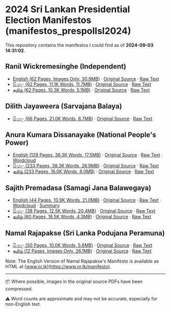 # 2024 Sri Lankan Presidential Election Manifestos (manifestos_prespollsl2024)

This repository contains the manifestos I could find as of **2024-09-03 14:31:02**. 

## Ranil Wickremesinghe (Independent)

* [English (62 Pages, Images Only, 30.9MB)](https://raw.githubusercontent.com/nuuuwan/manifestos_prespollsl2024/main/data/pdf/ind-rw-en.pdf) · [Original Source](https://www.ranil2024.lk/manifesto) · [Raw Text](data/txt/ind-rw-en.txt)
* [සිංහල (62 Pages, 11.1K Words, 11.7MB)](https://raw.githubusercontent.com/nuuuwan/manifestos_prespollsl2024/main/data/pdf/ind-rw-si.pdf) · [Original Source](https://www.ranil2024.lk/si/manifesto) · [Raw Text](data/txt/ind-rw-si.txt)
* [தமிழ் (62 Pages, 10.3K Words, 5.1MB)](https://raw.githubusercontent.com/nuuuwan/manifestos_prespollsl2024/main/data/pdf/ind-rw-ta.pdf) · [Original Source](https://www.ranil2024.lk/ta/manifesto) · [Raw Text](data/txt/ind-rw-ta.txt)

## Dilith Jayaweera (Sarvajana Balaya)

* [සිංහල (66 Pages, 21.0K Words, 8.7MB)](https://raw.githubusercontent.com/nuuuwan/manifestos_prespollsl2024/main/data/pdf/mjp-si.pdf) · [Original Source](https://www.scribd.com/document/764382431/Presidential-Candidate-Dilith-Jayaweera-unveils-national-strategic-plan) · [Raw Text](data/txt/mjp-si.txt)

## Anura Kumara Dissanayake (National People's Power)

* [English (129 Pages, 36.3K Words, 17.5MB)](https://raw.githubusercontent.com/nuuuwan/manifestos_prespollsl2024/main/data/pdf/npp-en.pdf) · [Original Source](https://www.npp.lk/up/policies/en/npppolicystatement.pdf) · [Raw Text](data/txt/npp-en.txt) · [Wordcloud](data/wordclouds/npp-en.png)
* [සිංහල (233 Pages, 38.3K Words, 26.9MB)](https://raw.githubusercontent.com/nuuuwan/manifestos_prespollsl2024/main/data/pdf/npp-si.pdf) · [Original Source](https://www.npp.lk/up/policies/si/npppolicystatement.pdf) · [Raw Text](data/txt/npp-si.txt)
* [தமிழ் (233 Pages, 16.0K Words, 8.0MB)](https://raw.githubusercontent.com/nuuuwan/manifestos_prespollsl2024/main/data/pdf/npp-ta.pdf) · [Original Source](https://www.npp.lk/up/policies/ta/npppolicystatement.pdf) · [Raw Text](data/txt/npp-ta.txt)

## Sajith Premadasa (Samagi Jana Balawegaya)

* [English (44 Pages, 10.9K Words, 21.0MB)](https://raw.githubusercontent.com/nuuuwan/manifestos_prespollsl2024/main/data/pdf/sjb-en.pdf) · [Original Source](https://cdn.prod.website-files.com/667c056ef89cca890b53adad/66d32e4698e32d285739c6ac_SajithPremadasa_policy-manifesto-english-compressed.pdf) · [Raw Text](data/txt/sjb-en.txt) · [Wordcloud](data/wordclouds/sjb-en.png) · [Summary](data/summary/sjb-en.md)
* [සිංහල (38 Pages, 12.5K Words, 20.4MB)](https://raw.githubusercontent.com/nuuuwan/manifestos_prespollsl2024/main/data/pdf/sjb-si.pdf) · [Original Source](https://cdn.prod.website-files.com/667c056ef89cca890b53adad/66d32ef6a457cbb2fd19ac73_SajithPremadasa_policy-manifesto-sinhala-compressed.pdf) · [Raw Text](data/txt/sjb-si.txt)
* [தமிழ் (60 Pages, 16.5K Words, 4.3MB)](https://raw.githubusercontent.com/nuuuwan/manifestos_prespollsl2024/main/data/pdf/sjb-ta.pdf) · [Original Source](https://cdn.prod.website-files.com/667c056ef89cca890b53adad/66d32e462d19d928e43d0d0b_SajithPremadasa_policy-manifesto-tamil-compressed.pdf) · [Raw Text](data/txt/sjb-ta.txt)

## Namal Rajapakse (Sri Lanka Podujana Peramuna)

* [සිංහල (50 Pages, 10.0K Words, 5.6MB)](https://raw.githubusercontent.com/nuuuwan/manifestos_prespollsl2024/main/data/pdf/slpp-si.pdf) · [Original Source](https://www.nr.lk/pdf/NR2024_MANIFESTO_SINHALA_PRESSQ.pdf) · [Raw Text](data/txt/slpp-si.txt)
* [தமிழ் (12 Pages, Images Only, 26.1MB)](https://raw.githubusercontent.com/nuuuwan/manifestos_prespollsl2024/main/data/pdf/slpp-ta.pdf) · [Original Source](https://www.nr.lk/pdf/NR2024_MANIFESTO_TAMIL_PRESSQ.pdf) · [Raw Text](data/txt/slpp-ta.txt)

Note: The English Version of Namal Rajapakse's Manifesto is available as HTML at [www.nr.lk](https://www.nr.lk/manifesto).

---

📦 Where possible, images in the original source PDFs have been compressed.

⚠️ Word counts are approximate and may not be accurate, especially for non-English text.